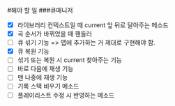 #해야 할 일
###큐매니저
- [x] 라이브러리 컨텍스트일 때 current 앞 뒤로 달아주는 메소드
- [x] 곡 순서가 바뀌었을 때 핸들러
- [ ] 큐 섞기 기능 => 맵에 추가하는 거 제대로 구현해야 함.
- [x] 큐 복원 기능
- [ ] 섞기 또는 복원 시 current 찾아주는 기능
- [ ] 바로 다음에 재생 기능
- [ ] 맨 나중에 재생 기능
- [ ] 기록 스택 비우기 메소드
- [ ] 플레이리스트 수정 시 반영하는 메소드